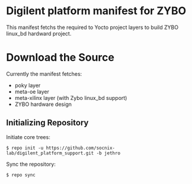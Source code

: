 Digilent platform manifest for ZYBO
====================================
This manifest fetchs the required to Yocto project layers to build ZYBO
linux_bd hardward project.

Download the Source
===================
Currently the manifest fetches:
 * poky layer
 * meta-oe layer
 * meta-xilinx layer (with Zybo linux_bd support)
 * ZYBO hardware design

Initializing Repository
-----------------------

Initiate core trees:

    $ repo init -u https://github.com/socnix-lab/digilent_platform_support.git -b jethro

Sync the repository:

    $ repo sync

